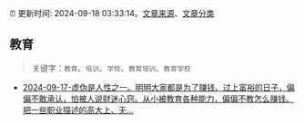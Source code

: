 :alarm_clock: 更新时间: 2024-09-18 03:33:14。[文章来源](/README.md)、[文章分类](/TAGS.md)

## 教育


> 关键字：`教育`、`培训`、`学校`、`教育培训`、`教育学校`



- [2024-09-17-虚伪是人性之一。明明大家都是为了赚钱、过上富裕的日子，偏偏不敢承认，怕被人说财迷心窍。从小被教育各种能力，偏偏不教怎么赚钱。把一些职业描述的高大上、无...](https://xueqiu.com/9220236682/304788697) 
